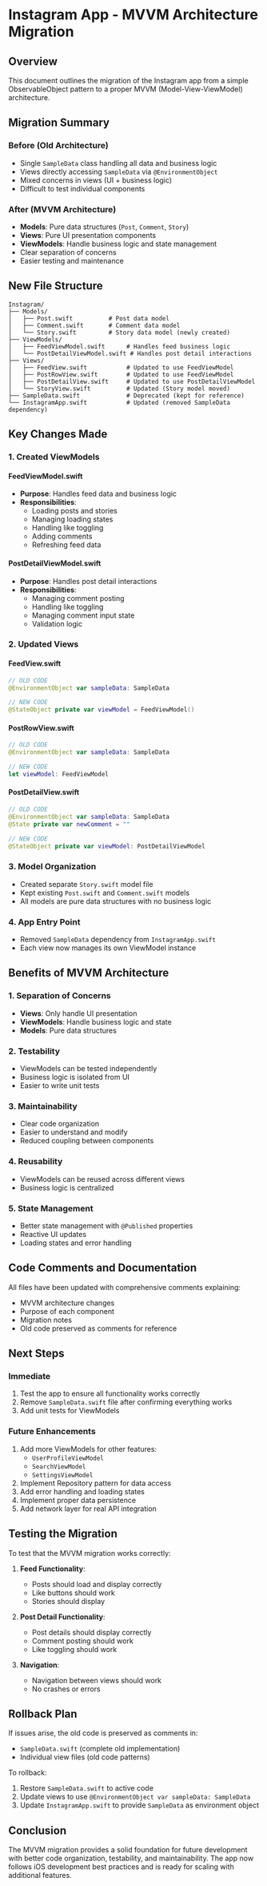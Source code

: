 # Instagram App - MVVM Architecture Migration

## Overview
This document outlines the migration of the Instagram app from a simple ObservableObject pattern to a proper MVVM (Model-View-ViewModel) architecture.

## Migration Summary

### Before (Old Architecture)
- Single `SampleData` class handling all data and business logic
- Views directly accessing `SampleData` via `@EnvironmentObject`
- Mixed concerns in views (UI + business logic)
- Difficult to test individual components

### After (MVVM Architecture)
- **Models**: Pure data structures (`Post`, `Comment`, `Story`)
- **Views**: Pure UI presentation components
- **ViewModels**: Handle business logic and state management
- Clear separation of concerns
- Easier testing and maintenance

## New File Structure

```
Instagram/
├── Models/
│   ├── Post.swift          # Post data model
│   ├── Comment.swift       # Comment data model
│   └── Story.swift         # Story data model (newly created)
├── ViewModels/
│   ├── FeedViewModel.swift      # Handles feed business logic
│   └── PostDetailViewModel.swift # Handles post detail interactions
├── Views/
│   ├── FeedView.swift           # Updated to use FeedViewModel
│   ├── PostRowView.swift        # Updated to use FeedViewModel
│   ├── PostDetailView.swift     # Updated to use PostDetailViewModel
│   └── StoryView.swift          # Updated (Story model moved)
├── SampleData.swift             # Deprecated (kept for reference)
└── InstagramApp.swift           # Updated (removed SampleData dependency)
```

## Key Changes Made

### 1. Created ViewModels

#### FeedViewModel.swift
- **Purpose**: Handles feed data and business logic
- **Responsibilities**:
  - Loading posts and stories
  - Managing loading states
  - Handling like toggling
  - Adding comments
  - Refreshing feed data

#### PostDetailViewModel.swift
- **Purpose**: Handles post detail interactions
- **Responsibilities**:
  - Managing comment posting
  - Handling like toggling
  - Managing comment input state
  - Validation logic

### 2. Updated Views

#### FeedView.swift
```swift
// OLD CODE
@EnvironmentObject var sampleData: SampleData

// NEW CODE
@StateObject private var viewModel = FeedViewModel()
```

#### PostRowView.swift
```swift
// OLD CODE
@EnvironmentObject var sampleData: SampleData

// NEW CODE
let viewModel: FeedViewModel
```

#### PostDetailView.swift
```swift
// OLD CODE
@EnvironmentObject var sampleData: SampleData
@State private var newComment = ""

// NEW CODE
@StateObject private var viewModel: PostDetailViewModel
```

### 3. Model Organization
- Created separate `Story.swift` model file
- Kept existing `Post.swift` and `Comment.swift` models
- All models are pure data structures with no business logic

### 4. App Entry Point
- Removed `SampleData` dependency from `InstagramApp.swift`
- Each view now manages its own ViewModel instance

## Benefits of MVVM Architecture

### 1. Separation of Concerns
- **Views**: Only handle UI presentation
- **ViewModels**: Handle business logic and state
- **Models**: Pure data structures

### 2. Testability
- ViewModels can be tested independently
- Business logic is isolated from UI
- Easier to write unit tests

### 3. Maintainability
- Clear code organization
- Easier to understand and modify
- Reduced coupling between components

### 4. Reusability
- ViewModels can be reused across different views
- Business logic is centralized

### 5. State Management
- Better state management with `@Published` properties
- Reactive UI updates
- Loading states and error handling

## Code Comments and Documentation

All files have been updated with comprehensive comments explaining:
- MVVM architecture changes
- Purpose of each component
- Migration notes
- Old code preserved as comments for reference

## Next Steps

### Immediate
1. Test the app to ensure all functionality works correctly
2. Remove `SampleData.swift` file after confirming everything works
3. Add unit tests for ViewModels

### Future Enhancements
1. Add more ViewModels for other features:
   - `UserProfileViewModel`
   - `SearchViewModel`
   - `SettingsViewModel`
2. Implement Repository pattern for data access
3. Add error handling and loading states
4. Implement proper data persistence
5. Add network layer for real API integration

## Testing the Migration

To test that the MVVM migration works correctly:

1. **Feed Functionality**:
   - Posts should load and display correctly
   - Like buttons should work
   - Stories should display

2. **Post Detail Functionality**:
   - Post details should display correctly
   - Comment posting should work
   - Like toggling should work

3. **Navigation**:
   - Navigation between views should work
   - No crashes or errors

## Rollback Plan

If issues arise, the old code is preserved as comments in:
- `SampleData.swift` (complete old implementation)
- Individual view files (old code patterns)

To rollback:
1. Restore `SampleData.swift` to active code
2. Update views to use `@EnvironmentObject var sampleData: SampleData`
3. Update `InstagramApp.swift` to provide `SampleData` as environment object

## Conclusion

The MVVM migration provides a solid foundation for future development with better code organization, testability, and maintainability. The app now follows iOS development best practices and is ready for scaling with additional features. 